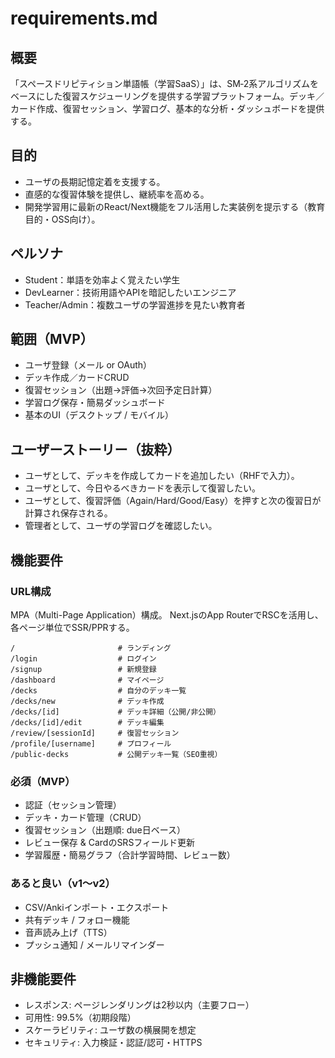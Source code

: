 # requirements.md

## 概要

「スペースドリピティション単語帳（学習SaaS）」は、SM‑2系アルゴリズムをベースにした復習スケジューリングを提供する学習プラットフォーム。デッキ／カード作成、復習セッション、学習ログ、基本的な分析・ダッシュボードを提供する。

## 目的

* ユーザの長期記憶定着を支援する。
* 直感的な復習体験を提供し、継続率を高める。
* 開発学習用に最新のReact/Next機能をフル活用した実装例を提示する（教育目的・OSS向け）。

## ペルソナ

* Student：単語を効率よく覚えたい学生
* DevLearner：技術用語やAPIを暗記したいエンジニア
* Teacher/Admin：複数ユーザの学習進捗を見たい教育者

## 範囲（MVP）

* ユーザ登録（メール or OAuth）
* デッキ作成／カードCRUD
* 復習セッション（出題→評価→次回予定日計算）
* 学習ログ保存・簡易ダッシュボード
* 基本のUI（デスクトップ / モバイル）

## ユーザーストーリー（抜粋）

* ユーザとして、デッキを作成してカードを追加したい（RHFで入力）。
* ユーザとして、今日やるべきカードを表示して復習したい。
* ユーザとして、復習評価（Again/Hard/Good/Easy）を押すと次の復習日が計算され保存される。
* 管理者として、ユーザの学習ログを確認したい。

## 機能要件

### URL構成

MPA（Multi-Page Application）構成。
Next.jsのApp RouterでRSCを活用し、各ページ単位でSSR/PPRする。

```
/                       # ランディング
/login                  # ログイン
/signup                 # 新規登録
/dashboard              # マイページ
/decks                  # 自分のデッキ一覧
/decks/new              # デッキ作成
/decks/[id]             # デッキ詳細（公開/非公開）
/decks/[id]/edit        # デッキ編集
/review/[sessionId]     # 復習セッション
/profile/[username]     # プロフィール
/public-decks           # 公開デッキ一覧（SEO重視）
```

### 必須（MVP）

* 認証（セッション管理）
* デッキ・カード管理（CRUD）
* 復習セッション（出題順: due日ベース）
* レビュー保存 & CardのSRSフィールド更新
* 学習履歴・簡易グラフ（合計学習時間、レビュー数）

### あると良い（v1〜v2）

* CSV/Ankiインポート・エクスポート
* 共有デッキ / フォロー機能
* 音声読み上げ（TTS）
* プッシュ通知 / メールリマインダー

## 非機能要件

* レスポンス: ページレンダリングは2秒以内（主要フロー）
* 可用性: 99.5%（初期段階）
* スケーラビリティ: ユーザ数の横展開を想定
* セキュリティ: 入力検証・認証/認可・HTTPS
